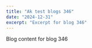 ```yaml
---
title: "Ak test blogs 346"
date: "2024-12-31"
excerpt: "Excerpt for blog 346"
---
```


Blog content for blog 346